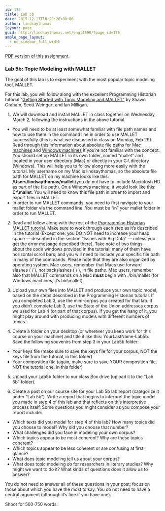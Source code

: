 ```yaml
---
id: 175
title: Lab 5b
date: 2015-12-17T16:29:26+00:00
author: lindsaythomas
layout: page
guid: http://lindsaythomas.net/engl4590/?page_id=175
ample_page_layout:
  - no_sidebar_full_width
---
```

<a href="http://lindsaythomas.net/engl4590/wp-content/uploads/sites/10/2015/12/Lab-5b-ENGL-4590-S16.pdf" rel="">PDF version of this assignment</a>.

### **Lab 5b: Topic Modeling with MALLET**

The goal of this lab is to experiment with the most popular topic modeling tool, MALLET.

For this lab, you will follow along with the excellent Programming Historian tutorial &#8220;<a href="http://programminghistorian.org/lessons/topic-modeling-and-mallet" target="_blank">Getting Started with Topic Modeling and MALLET&#8221;</a> by Shawn Graham, Scott Weingart and Ian Milligan.

1. We will download and install MALLET in class together on Wednesday, March 2, following the instructions in the above tutorial.

  * You will need to be at least somewhat familiar with file path names and how to use them in the command line in order to use MALLET successfully (this is what we discussed in class on Monday, Feb 29). Read through this information about absolute file paths for <a href="http://www.mactips.info/2011/11/how-to-read-and-write-a-filepath" target="_blank">Mac machines</a> and <a href="http://demo.mavrosxristoforos.com/relative-and-absolute-file-paths" target="_blank">Windows machines</a> if you&#8217;re not familiar with the concept. You should set up MALLET in its own folder, named &#8220;mallet&#8221; and located in your user directory (Mac) or directly in your C:\ directory (Windows). This will help you to follow along more easily with the tutorial. My username on my Mac is lindsaythomas, so the absolute file path for MALLET on my machine looks like this: **/Users/lindsaythomas/mallet** (you do not have to include Macintosh HD as part of the file path). On a Windows machine, it would look like this: **C:\mallet**. You will need to know this file path in order to import and export files in MALLET.
  * In order to run MALLET commands, you need to first navigate to your mallet folder via the command line. You must be &#8220;in&#8221; your mallet folder in order to run MALLET.

2. Read and follow along with the rest of the <a href="http://programminghistorian.org/lessons/topic-modeling-and-mallet" target="_blank">Programming Historian MALLET tutorial</a>. Make sure to work through each step as it&#8217;s described in the tutorial (Except one: you DO NOT need to increase your heap space &#8212; described in the section &#8220;Issues with Big Data&#8221; &#8212; unless you get the error message described there). Take note of two things about the code windows provided in the tutorial: many of them have horizontal scroll bars; and you will need to include your specific file path in many of the commands. Please note that they are also organized by operating system. Mac users, remember that Macs use forward slashes ( / ), not backslashes ( \ ), in file paths. Mac users, remember also that MALLET commands on a Mac **must** begin with ./bin/mallet (for Windows machines, it&#8217;s bin\mallet).

3. Upload your own files into MALLET and produce your own topic model, based on the steps described in the Programming Historian tutorial. If you completed Lab 3, use the mini-corpus you created for that lab. If you didn&#8217;t complete Lab 3, use the State of the Union addresses corpus we used for Lab 4 (or part of that corpus). If you get the hang of it, you might play around with producing models with different numbers of topics.

4. Create a folder on your desktop (or wherever you keep work for this course on your machine) and title it like this: YourLastName-Lab5b. Save the following souvenirs from step 3 in your Lab5b folder:

  * Your keys file (make sure to save the keys file for your corpus, NOT the keys file from the tutorial, in this folder)
  * Your composition file (again, make sure to save YOUR composition file, NOT the tutorial one, in this folder)

5. Upload your Lab5b folder to our class Box drive (upload it to the &#8220;Lab 5b&#8221; folder).

6. Create a post on our course site for your Lab 5b lab report (categorize it under &#8220;Lab 5b&#8221;). Write a report that begins to interpret the topic model you made in step 4 of this lab and that reflects on this interpretive process itself. Some questions you might consider as you compose your report include:

  * Which texts did you model for step 4 of this lab? How many topics did you choose to model? Why did you choose that number?
  * What challenges did you face in modeling your own corpus?
  * Which topics appear to be most coherent? Why are these topics coherent?
  * Which topics appear to be less coherent or are confusing at first glance?
  * What does topic modeling tell us about your corpus?
  * What does topic modeling _do_ for researchers in literary studies? Why might we want to do it? What kinds of questions does it allow us to answer?

You do not need to answer all of these questions in your post; focus on those about which you have the most to say. You do not need to have a central argument (although it’s fine if you have one).

Shoot for 500-750 words.